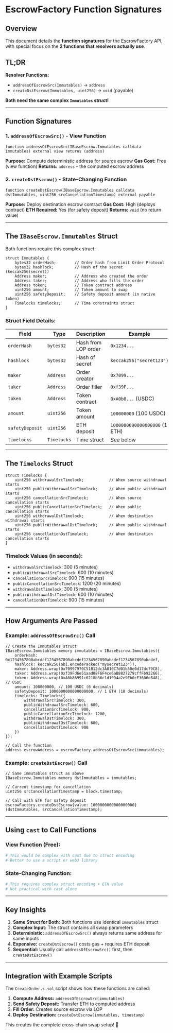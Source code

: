 # EscrowFactory Function Signatures

## Overview

This document details the **function signatures** for the EscrowFactory API, with special focus on the **2 functions that resolvers actually use**.

## TL;DR

**Resolver Functions:**

- `addressOfEscrowSrc(Immutables)` → `address`
- `createDstEscrow(Immutables, uint256)` → `void` (payable)

**Both need the same complex `Immutables` struct!**

---

## Function Signatures

### **1. `addressOfEscrowSrc()` - View Function**

```solidity
function addressOfEscrowSrc(IBaseEscrow.Immutables calldata immutables) external view returns (address)
```

**Purpose:** Compute deterministic address for source escrow
**Gas Cost:** Free (view function)
**Returns:** `address` - the computed escrow address

### **2. `createDstEscrow()` - State-Changing Function**

```solidity
function createDstEscrow(IBaseEscrow.Immutables calldata dstImmutables, uint256 srcCancellationTimestamp) external payable
```

**Purpose:** Deploy destination escrow contract
**Gas Cost:** High (deploys contract)
**ETH Required:** Yes (for safety deposit)
**Returns:** `void` (no return value)

---

## The `IBaseEscrow.Immutables` Struct

Both functions require this complex struct:

```solidity
struct Immutables {
    bytes32 orderHash;        // Order hash from Limit Order Protocol
    bytes32 hashlock;         // Hash of the secret (keccak256(secret))
    Address maker;            // Address who created the order
    Address taker;            // Address who fills the order
    Address token;            // Token contract address
    uint256 amount;           // Token amount to swap
    uint256 safetyDeposit;    // Safety deposit amount (in native token)
    Timelocks timelocks;      // Time constraints struct
}
```

### **Struct Field Details:**

| Field           | Type        | Description         | Example                       |
| --------------- | ----------- | ------------------- | ----------------------------- |
| `orderHash`     | `bytes32`   | Hash from LOP order | `0x1234...`                   |
| `hashlock`      | `bytes32`   | Hash of secret      | `keccak256("secret123")`      |
| `maker`         | `Address`   | Order creator       | `0x7099...`                   |
| `taker`         | `Address`   | Order filler        | `0xf39F...`                   |
| `token`         | `Address`   | Token contract      | `0xA0b8...` (USDC)            |
| `amount`        | `uint256`   | Token amount        | `100000000` (100 USDC)        |
| `safetyDeposit` | `uint256`   | ETH deposit         | `1000000000000000000` (1 ETH) |
| `timelocks`     | `Timelocks` | Time struct         | See below                     |

---

## The `Timelocks` Struct

```solidity
struct Timelocks {
    uint256 withdrawalSrcTimelock;           // When source withdrawal starts
    uint256 publicWithdrawalSrcTimelock;     // When public withdrawal starts
    uint256 cancellationSrcTimelock;         // When source cancellation starts
    uint256 publicCancellationSrcTimelock;   // When public cancellation starts
    uint256 withdrawalDstTimelock;           // When destination withdrawal starts
    uint256 publicWithdrawalDstTimelock;     // When public withdrawal starts
    uint256 cancellationDstTimelock;         // When destination cancellation starts
}
```

### **Timelock Values (in seconds):**

- `withdrawalSrcTimelock`: 300 (5 minutes)
- `publicWithdrawalSrcTimelock`: 600 (10 minutes)
- `cancellationSrcTimelock`: 900 (15 minutes)
- `publicCancellationSrcTimelock`: 1200 (20 minutes)
- `withdrawalDstTimelock`: 300 (5 minutes)
- `publicWithdrawalDstTimelock`: 600 (10 minutes)
- `cancellationDstTimelock`: 900 (15 minutes)

---

## How Arguments Are Passed

### **Example: `addressOfEscrowSrc()` Call**

```solidity
// Create the Immutables struct
IBaseEscrow.Immutables memory immutables = IBaseEscrow.Immutables({
    orderHash: 0x1234567890abcdef1234567890abcdef1234567890abcdef1234567890abcdef,
    hashlock: keccak256(abi.encodePacked("mysecret123")),
    maker: Address.wrap(0x70997970C51812dc3A010C7d01b50e0d17dc79C8),
    taker: Address.wrap(0xf39Fd6e51aad88F6F4ce6aB8827279cffFb92266),
    token: Address.wrap(0xA0b86991c6218b36c1d19D4a2e9Eb0cE3606eB48), // USDC
    amount: 100000000, // 100 USDC (6 decimals)
    safetyDeposit: 1000000000000000000, // 1 ETH (18 decimals)
    timelocks: Timelocks({
        withdrawalSrcTimelock: 300,
        publicWithdrawalSrcTimelock: 600,
        cancellationSrcTimelock: 900,
        publicCancellationSrcTimelock: 1200,
        withdrawalDstTimelock: 300,
        publicWithdrawalDstTimelock: 600,
        cancellationDstTimelock: 900
    })
});

// Call the function
address escrowAddress = escrowFactory.addressOfEscrowSrc(immutables);
```

### **Example: `createDstEscrow()` Call**

```solidity
// Same immutables struct as above
IBaseEscrow.Immutables memory dstImmutables = immutables;

// Current timestamp for cancellation
uint256 srcCancellationTimestamp = block.timestamp;

// Call with ETH for safety deposit
escrowFactory.createDstEscrow{value: 1000000000000000000}(dstImmutables, srcCancellationTimestamp);
```

---

## Using `cast` to Call Functions

### **View Function (Free):**

```bash
# This would be complex with cast due to struct encoding
# Better to use a script or web3 library
```

### **State-Changing Function:**

```bash
# This requires complex struct encoding + ETH value
# Not practical with cast alone
```

---

## Key Insights

1. **Same Struct for Both:** Both functions use identical `Immutables` struct
2. **Complex Input:** The struct contains all swap parameters
3. **Deterministic:** `addressOfEscrowSrc()` always returns same address for same inputs
4. **Expensive:** `createDstEscrow()` costs gas + requires ETH deposit
5. **Sequential:** Usually call `addressOfEscrowSrc()` first, then `createDstEscrow()`

---

## Integration with Example Scripts

The `CreateOrder.s.sol` script shows how these functions are called:

1. **Compute Address:** `addressOfEscrowSrc(immutables)`
2. **Send Safety Deposit:** Transfer ETH to computed address
3. **Fill Order:** Creates source escrow via LOP
4. **Deploy Destination:** `createDstEscrow(immutables, timestamp)`

This creates the complete cross-chain swap setup! 🎯
